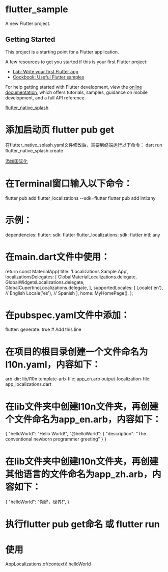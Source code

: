 # flutter_sample

A new Flutter project.

## Getting Started

This project is a starting point for a Flutter application.

A few resources to get you started if this is your first Flutter project:

- [Lab: Write your first Flutter app](https://docs.flutter.dev/get-started/codelab)
- [Cookbook: Useful Flutter samples](https://docs.flutter.dev/cookbook)

For help getting started with Flutter development, view the
[online documentation](https://docs.flutter.dev/), which offers tutorials,
samples, guidance on mobile development, and a full API reference.


[flutter_native_splash](https://pub.dev/packages/flutter_native_splash)

# 添加启动页 flutter pub get

在flutter_native_splash.yaml文件修改后，需要到终端运行以下命令：
dart run flutter_native_splash:create

[添加国际化](https://docs.flutter.dev/ui/accessibility-and-internationalization/internationalization)
# 在Terminal窗口输入以下命令：
flutter pub add flutter_localizations --sdk=flutter
flutter pub add intl:any

# 示例：
dependencies:
    flutter:
      sdk: flutter
    flutter_localizations:
      sdk: flutter
    intl: any
# 在main.dart文件中使用：
return const MaterialApp(
title: 'Localizations Sample App',
localizationsDelegates: [
GlobalMaterialLocalizations.delegate,
GlobalWidgetsLocalizations.delegate,
GlobalCupertinoLocalizations.delegate,
],
supportedLocales: [
Locale('en'), // English
Locale('es'), // Spanish
],
home: MyHomePage(),
);

# 在pubspec.yaml文件中添加：
flutter:
   generate: true # Add this line
# 在项目的根目录创建一个文件命名为l10n.yaml，内容如下：
arb-dir: lib/l10n
template-arb-file: app_en.arb
output-localization-file: app_localizations.dart
# 在lib文件夹中创建l10n文件夹，再创建个文件命名为app_en.arb，内容如下：
{
"helloWorld": "Hello World!",
"@helloWorld": {
"description": "The conventional newborn programmer greeting"
}
}
# 在lib文件夹中创建l10n文件夹，再创建其他语言的文件命名为app_zh.arb，内容如下：
{
"helloWorld": "你好，世界!",
}
# 执行flutter pub get命名 或 flutter run
# 使用
AppLocalizations.of(context)!.helloWorld